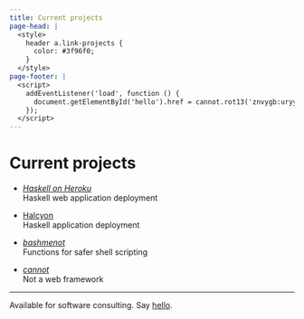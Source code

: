 ```yaml
---
title: Current projects
page-head: |
  <style>
    header a.link-projects {
      color: #3f96f0;
    }
  </style>
page-footer: |
  <script>
    addEventListener('load', function () {
      document.getElementById('hello').href = cannot.rot13('znvygb:uryyb@zvrgrx.vb');
    });
  </script>
---
```



Current projects
================

-   [_Haskell on Heroku_](http://haskellonheroku.com/)\
    Haskell web application deployment

-   [Halcyon](http://halcyon.sh/)\
    Haskell application deployment

-   [_bashmenot_](http://bashmenot.mietek.io/)\
    Functions for safer shell scripting

-   [_cannot_](http://cannot.mietek.io/)\
    Not a web framework


---

Available for software consulting.  Say <a href="" id="hello">hello</a>.
